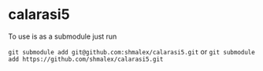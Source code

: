 # calarasi5

To use is as a submodule just run

`git submodule add git@github.com:shmalex/calarasi5.git`
or 
`git submodule add https://github.com/shmalex/calarasi5.git`
